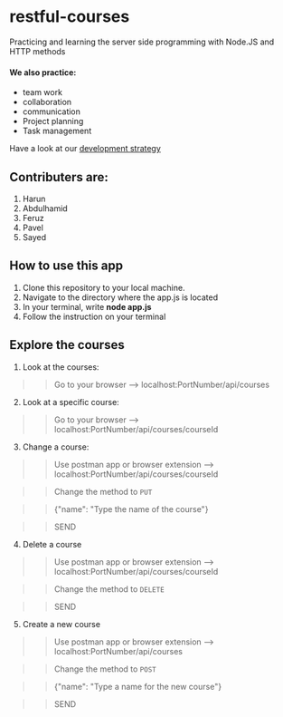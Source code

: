 # restful-courses

Practicing and learning the server side programming with Node.JS and HTTP methods

#### We also practice:

- team work
- collaboration
- communication
- Project planning
- Task management

Have a look at our [development strategy](./project-planning/development-strategy.md)

## Contributers are:

1. Harun
1. Abdulhamid
1. Feruz
1. Pavel
1. Sayed

## How to use this app

1. Clone this repository to your local machine.
2. Navigate to the directory where the app.js is located
3. In your terminal, write **node app.js**
4. Follow the instruction on your terminal

## Explore the courses

1. Look at the courses:

> > Go to your browser --> localhost:PortNumber/api/courses

2. Look at a specific course:

> > Go to your browser --> localhost:PortNumber/api/courses/courseId

3. Change a course:

> > Use postman app or browser extension --> localhost:PortNumber/api/courses/courseId

> > Change the method to `PUT`

> > {"name": "Type the name of the course"}

> > SEND

4. Delete a course

> > Use postman app or browser extension --> localhost:PortNumber/api/courses/courseId

> > Change the method to `DELETE`

> > SEND

5. Create a new course

> > Use postman app or browser extension --> localhost:PortNumber/api/courses

> > Change the method to `POST`

> > {"name": "Type a name for the new course"}

> > SEND
